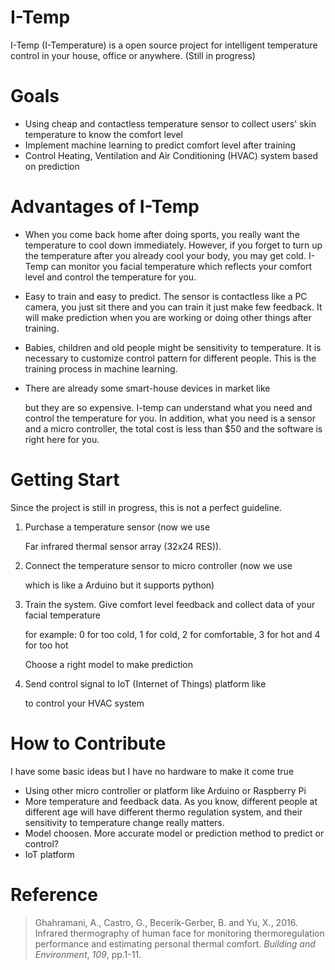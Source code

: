 # I-Temp

I-Temp (I-Temperature) is a open source project for intelligent temperature control in your house, office or anywhere. (Still in progress)

# Goals

- Using cheap and contactless temperature sensor to collect users' skin temperature to know the comfort level
- Implement machine learning to predict comfort level after training
- Control Heating, Ventilation and Air Conditioning (HVAC) system based on prediction

# Advantages of I-Temp

- When you come back home after doing sports, you really want the temperature to cool down immediately. However, if you forget to turn up the temperature after you already cool your body, you may get cold. I-Temp can monitor you facial temperature which reflects your comfort level and control the temperature for you.

- Easy to train and easy to predict. The sensor is contactless like a PC camera, you just sit there and you can train it just make few feedback. It will make prediction when you are working or doing other things after training.

- Babies, children and old people might be sensitivity to temperature. It is necessary to customize control pattern for different people. This is the training process in machine learning.

- There are already some smart-house devices in market like 

  [Ecobee4]: https://www.ecobee.com/ecobee4/

  but they are so expensive. I-temp can understand what you need and control the temperature for you. In addition, what you need is a sensor and a micro controller, the total cost is less than $50 and the software is right here for you.

# Getting Start

Since the project is still in progress, this is not a perfect guideline.

1. Purchase a temperature sensor (now we use 

   [MLX90640]: https://www.melexis.com/en/product/MLX90640/Far-Infrared-Thermal-Sensor-Array

    Far infrared thermal sensor array (32x24 RES)). 

2. Connect the temperature sensor to micro controller (now we use 

   [OpenMV]: (https://openmv.io/)

    which is like a Arduino but it supports python)

3. Train the system. Give comfort level feedback and collect data of your facial temperature

   for example: 0 for too cold, 1 for cold, 2 for comfortable, 3 for hot and 4 for too hot 

   Choose a right model to make prediction

4. Send control signal to IoT (Internet of Things) platform like 

   [ThingsBorad]: https://thingsboard.io/

    to control your HVAC system

# How to Contribute

I have some basic ideas but I have no hardware to make it come true

- Using other micro controller or platform like Arduino or Raspberry Pi
- More temperature and feedback data. As you know, different people at different age will have different thermo regulation system, and their sensitivity to temperature change really matters.
- Model choosen. More accurate model or prediction method to predict or control?
- IoT platform

# Reference 

> Ghahramani, A., Castro, G., Becerik-Gerber, B. and Yu, X., 2016. Infrared thermography of human face for monitoring thermoregulation performance and estimating personal thermal comfort. *Building and Environment*, *109*, pp.1-11.

